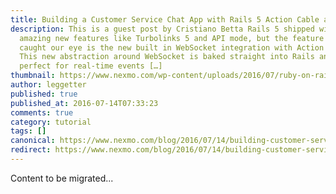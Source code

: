 ```yaml
---
title: Building a Customer Service Chat App with Rails 5 Action Cable and SMS
description: This is a guest post by Cristiano Betta Rails 5 shipped with some
  amazing new features like Turbolinks 5 and API mode, but the feature that
  caught our eye is the new built in WebSocket integration with Action Cable.
  This new abstraction around WebSocket is baked straight into Rails and it’s
  perfect for real-time events […]
thumbnail: https://www.nexmo.com/wp-content/uploads/2016/07/ruby-on-rails-actioncable.png
author: leggetter
published: true
published_at: 2016-07-14T07:33:23
comments: true
category: tutorial
tags: []
canonical: https://www.nexmo.com/blog/2016/07/14/building-customer-service-chat-rails-5-action-cable-sms-dr
redirect: https://www.nexmo.com/blog/2016/07/14/building-customer-service-chat-rails-5-action-cable-sms-dr
---
```

Content to be migrated...